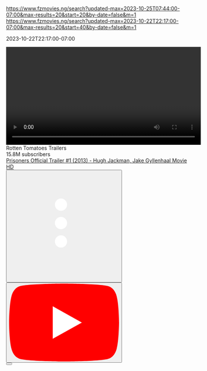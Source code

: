 https://www.fzmovies.ng/search?updated-max=2023-10-25T07:44:00-07:00&max-results=20&start=20&by-date=false&m=1
https://www.fzmovies.ng/search?updated-max=2023-10-22T22:17:00-07:00&max-results=20&start=40&by-date=false&m=1

2023-10-22T22:17:00-07:00



<div class="html5-video-player ytp-exp-bottom-control-flexbox ytp-title-enable-channel-logo ytp-fine-scrubbing-exp ytp-embed ytp-embed-playlist unstarted-mode ytp-hide-controls ytp-small-mode" tabindex="-1" id="movie_player" data-version="/s/player/9e328581/player_ias.vflset/en_US/base.js" aria-label="YouTube Video Player"><div class="html5-video-container" data-layer="0"><video tabindex="-1" class="video-stream html5-main-video" webkit-playsinline="" playsinline="" controlslist="nodownload" style="width: 531px; height: 266px; left: 0px; top: -266px;"></video></div><div class="ytp-gradient-top" data-layer="1"></div><div class="ytp-chrome-top ytp-show-cards-title" data-layer="1"><div class="ytp-title-channel"><div class="ytp-title-beacon"></div><a class="ytp-title-channel-logo" target="_blank" aria-label="Photo image of Rotten Tomatoes Trailers" style="background-image: url(&quot;https://yt3.ggpht.com/_XxIsLgks3G7PJ1Yhfq6GWBeDr2PfYIi9xrbz-7AnsaiutSh6pItq4odcQgXRAvCn1KuGqlj4g=s68-c-k-c0x00ffffff-no-rj&quot;);"></a><div class="ytp-title-expanded-overlay" aria-hidden="true"><div class="ytp-title-expanded-heading"><div class="ytp-title-expanded-title"><a target="_blank" tabindex="-1" aria-hidden="true">Rotten Tomatoes Trailers</a></div><div class="ytp-title-expanded-subtitle" aria-hidden="true">15.8M subscribers</div></div><div class="ytp-button ytp-sb" aria-live="polite" style="display: none;"><div class="ytp-sb-subscribe" title="Subscribe as Abundance Ken-Dickson" aria-label="Subscribe to channel" data-tooltip-image="https://yt3.ggpht.com/yti/ADpuP3PrItQAhCtusfhhrY6C29SXFPh2XWu9z19e7d5NFQ=s20-c" data-tooltip-opaque="true" tabindex="0" role="button"><div class="ytp-sb-text"><div class="ytp-sb-icon"></div>Subscribe</div></div><div class="ytp-sb-unsubscribe" title="Subscribed as Abundance Ken-Dickson" aria-label="Unsubscribe to channel" data-tooltip-image="https://yt3.ggpht.com/yti/ADpuP3PrItQAhCtusfhhrY6C29SXFPh2XWu9z19e7d5NFQ=s20-c" data-tooltip-opaque="true" tabindex="0" role="button"><div class="ytp-sb-text"><div class="ytp-sb-icon"></div>Subscribed</div></div></div><button class="ytp-button ytp-title-notifications" aria-pressed="false" aria-label="Get notified about every new video" style="display: none;"><div class="ytp-title-notifications-on" title="Stop getting notified about every new video" aria-label="Notify subscriptions"><svg fill="#fff" height="24px" viewBox="0 0 24 24" width="24px"><path d="M7.58 4.08L6.15 2.65C3.75 4.48 2.17 7.3 2.03 10.5h2c.15-2.65 1.51-4.97 3.55-6.42zm12.39 6.42h2c-.15-3.2-1.73-6.02-4.12-7.85l-1.42 1.43c2.02 1.45 3.39 3.77 3.54 6.42zM18 11c0-3.07-1.64-5.64-4.5-6.32V4c0-.83-.67-1.5-1.5-1.5s-1.5.67-1.5 1.5v.68C7.63 5.36 6 7.92 6 11v5l-2 2v1h16v-1l-2-2v-5zm-6 11c.14 0 .27-.01.4-.04.65-.14 1.18-.58 1.44-1.18.1-.24.15-.5.15-.78h-4c.01 1.1.9 2 2.01 2z"></path></svg></div><div class="ytp-title-notifications-off" title="Get notified about every new video" aria-label="Notify subscriptions"><svg fill="#fff" height="24px" viewBox="0 0 24 24" width="24px"><path d="M18 11c0-3.07-1.64-5.64-4.5-6.32V4c0-.83-.67-1.5-1.5-1.5s-1.5.67-1.5 1.5v.68C7.63 5.36 6 7.92 6 11v5l-2 2v1h16v-1l-2-2v-5zm-6 11c.14 0 .27-.01.4-.04.65-.14 1.18-.58 1.44-1.18.1-.24.15-.5.15-.78h-4c.01 1.1.9 2 2.01 2z"></path></svg></div></button></div></div><div class="ytp-title"><div class="ytp-title-text"><a class="ytp-title-link yt-uix-sessionlink" target="_blank" data-sessionlink="feature=player-title" tabindex="0" href="https://www.youtube.com/watch?v=bpXfcTF6iVk">Prisoners Official Trailer #1 (2013) - Hugh Jackman, Jake Gyllenhaal Movie HD</a><div class="ytp-title-subtext"><a class="ytp-title-channel-name" target="_blank" href=""></a></div></div></div><div class="ytp-shorts-title-channel" style="display: none;"><a class="ytp-shorts-title-channel-logo" target="_blank" aria-label="Photo image of Rotten Tomatoes Trailers" style="background-image: url(&quot;https://yt3.ggpht.com/_XxIsLgks3G7PJ1Yhfq6GWBeDr2PfYIi9xrbz-7AnsaiutSh6pItq4odcQgXRAvCn1KuGqlj4g=s68-c-k-c0x00ffffff-no-rj&quot;);"></a><div class="ytp-shorts-title-expanded-heading"><div class="ytp-shorts-title-expanded-title"><a target="_blank" tabindex="0">Rotten Tomatoes Trailers</a></div></div><div class="ytp-button ytp-sb" aria-live="polite"><div class="ytp-sb-subscribe" title="Subscribe as Abundance Ken-Dickson" aria-label="Subscribe to channel" data-tooltip-image="https://yt3.ggpht.com/yti/ADpuP3PrItQAhCtusfhhrY6C29SXFPh2XWu9z19e7d5NFQ=s20-c" data-tooltip-opaque="true" tabindex="0" role="button"><div class="ytp-sb-text"><div class="ytp-sb-icon"></div>Subscribe</div></div><div class="ytp-sb-unsubscribe" title="Subscribed as Abundance Ken-Dickson" aria-label="Unsubscribe to channel" data-tooltip-image="https://yt3.ggpht.com/yti/ADpuP3PrItQAhCtusfhhrY6C29SXFPh2XWu9z19e7d5NFQ=s20-c" data-tooltip-opaque="true" tabindex="0" role="button"><div class="ytp-sb-text"><div class="ytp-sb-icon"></div>Subscribed</div></div></div></div><div class="ytp-chrome-top-buttons"><button class="ytp-button ytp-search-button" title="Search" data-tooltip-opaque="true" aria-label="Search" style="display: none;"><div class="ytp-search-icon"><svg height="100%" version="1.1" viewBox="0 0 24 24" width="100%"><path class="ytp-svg-fill" d="M21.24,19.83l-5.64-5.64C16.48,13.02,17,11.57,17,10c0-3.87-3.13-7-7-7s-7,3.13-7,7c0,3.87,3.13,7,7,7 c1.57,0,3.02-0.52,4.19-1.4l5.64,5.64L21.24,19.83z M5,10c0-2.76,2.24-5,5-5s5,2.24,5,5c0,2.76-2.24,5-5,5S5,12.76,5,10z"></path></svg></div><div class="ytp-search-title">Search</div></button><button class="ytp-playlist-menu-button ytp-button" aria-owns="ytp-id-22" aria-haspopup="true" aria-label="Playlist" style="display: none;"><div class="ytp-playlist-menu-button-icon"><svg height="100%" version="1.1" viewBox="0 0 36 36" width="100%"><use class="ytp-svg-shadow" xlink:href="#ytp-id-23"></use><path d="m 22.53,21.42 0,6.85 5.66,-3.42 -5.66,-3.42 0,0 z m -11.33,0 9.06,0 0,2.28 -9.06,0 0,-2.28 0,0 z m 0,-9.14 13.6,0 0,2.28 -13.6,0 0,-2.28 0,0 z m 0,4.57 13.6,0 0,2.28 -13.6,0 0,-2.28 0,0 z" fill="#fff" id="ytp-id-23"></path></svg></div><div class="ytp-playlist-menu-button-text"></div></button><button class="ytp-button ytp-cards-button" aria-label="Show cards" aria-owns="iv-drawer" aria-haspopup="true" data-tooltip-opaque="true" style="display: none;"><span class="ytp-cards-button-icon-default"><div class="ytp-cards-button-icon"><svg height="100%" version="1.1" viewBox="0 0 36 36" width="100%"><use class="ytp-svg-shadow" xlink:href="#ytp-id-2"></use><path class="ytp-svg-fill" d="M18,8 C12.47,8 8,12.47 8,18 C8,23.52 12.47,28 18,28 C23.52,28 28,23.52 28,18 C28,12.47 23.52,8 18,8 L18,8 Z M17,16 L19,16 L19,24 L17,24 L17,16 Z M17,12 L19,12 L19,14 L17,14 L17,12 Z" id="ytp-id-2"></path></svg></div><div class="ytp-cards-button-title">Info</div></span><span class="ytp-cards-button-icon-shopping"><div class="ytp-cards-button-icon"><svg height="100%" version="1.1" viewBox="0 0 36 36" width="100%"><path class="ytp-svg-shadow" d="M 27.99,18 A 9.99,9.99 0 1 1 8.00,18 9.99,9.99 0 1 1 27.99,18 z"></path><path class="ytp-svg-fill" d="M 18,8 C 12.47,8 8,12.47 8,18 8,23.52 12.47,28 18,28 23.52,28 28,23.52 28,18 28,12.47 23.52,8 18,8 z m -4.68,4 4.53,0 c .35,0 .70,.14 .93,.37 l 5.84,5.84 c .23,.23 .37,.58 .37,.93 0,.35 -0.13,.67 -0.37,.90 L 20.06,24.62 C 19.82,24.86 19.51,25 19.15,25 c -0.35,0 -0.70,-0.14 -0.93,-0.37 L 12.37,18.78 C 12.13,18.54 12,18.20 12,17.84 L 12,13.31 C 12,12.59 12.59,12 13.31,12 z m .96,1.31 c -0.53,0 -0.96,.42 -0.96,.96 0,.53 .42,.96 .96,.96 .53,0 .96,-0.42 .96,-0.96 0,-0.53 -0.42,-0.96 -0.96,-0.96 z" fill-opacity="1"></path><path class="ytp-svg-shadow-fill" d="M 24.61,18.22 18.76,12.37 C 18.53,12.14 18.20,12 17.85,12 H 13.30 C 12.58,12 12,12.58 12,13.30 V 17.85 c 0,.35 .14,.68 .38,.92 l 5.84,5.85 c .23,.23 .55,.37 .91,.37 .35,0 .68,-0.14 .91,-0.38 L 24.61,20.06 C 24.85,19.83 25,19.50 25,19.15 25,18.79 24.85,18.46 24.61,18.22 z M 14.27,15.25 c -0.53,0 -0.97,-0.43 -0.97,-0.97 0,-0.53 .43,-0.97 .97,-0.97 .53,0 .97,.43 .97,.97 0,.53 -0.43,.97 -0.97,.97 z" fill="#000" fill-opacity="0.15"></path></svg></div><div class="ytp-cards-button-title">Shopping</div></span></button><div class="ytp-cards-teaser" style="display: none;"><div class="ytp-cards-teaser-box"></div><div class="ytp-cards-teaser-text"><span class="ytp-cards-teaser-label"></span></div></div><button class="ytp-button ytp-overflow-button ytp-overflow-button-visible" title="More" aria-haspopup="true" aria-owns="ytp-id-29" aria-label="More"><div class="ytp-overflow-icon"><svg height="100%" viewBox="-5 -5 36 36" width="100%"><path d="M12 8c1.1 0 2-.9 2-2s-.9-2-2-2-2 .9-2 2 .9 2 2 2zm0 2c-1.1 0-2 .9-2 2s.9 2 2 2 2-.9 2-2-.9-2-2-2zm0 6c-1.1 0-2 .9-2 2s.9 2 2 2 2-.9 2-2-.9-2-2-2z" fill="#fff"></path></svg></div></button></div></div><button class="ytp-unmute ytp-popup ytp-button ytp-unmute-animated ytp-unmute-shrink" data-layer="2" style="display: none;"><div class="ytp-unmute-inner"><div class="ytp-unmute-icon"><svg height="100%" version="1.1" viewBox="0 0 36 36" width="100%"><use class="ytp-svg-shadow" xlink:href="#ytp-id-1"></use><path class="ytp-svg-fill" d="m 21.48,17.98 c 0,-1.77 -1.02,-3.29 -2.5,-4.03 v 2.21 l 2.45,2.45 c .03,-0.2 .05,-0.41 .05,-0.63 z m 2.5,0 c 0,.94 -0.2,1.82 -0.54,2.64 l 1.51,1.51 c .66,-1.24 1.03,-2.65 1.03,-4.15 0,-4.28 -2.99,-7.86 -7,-8.76 v 2.05 c 2.89,.86 5,3.54 5,6.71 z M 9.25,8.98 l -1.27,1.26 4.72,4.73 H 7.98 v 6 H 11.98 l 5,5 v -6.73 l 4.25,4.25 c -0.67,.52 -1.42,.93 -2.25,1.18 v 2.06 c 1.38,-0.31 2.63,-0.95 3.69,-1.81 l 2.04,2.05 1.27,-1.27 -9,-9 -7.72,-7.72 z m 7.72,.99 -2.09,2.08 2.09,2.09 V 9.98 z" id="ytp-id-1"></path></svg></div><div class="ytp-unmute-text">Tap to unmute</div><div class="ytp-unmute-box"></div></div></button><div class="ytp-cued-thumbnail-overlay" data-layer="4" style=""><div class="ytp-cued-thumbnail-overlay-image" style="background-image: url(&quot;https://i.ytimg.com/vi/bpXfcTF6iVk/sddefault.jpg&quot;);"></div><button class="ytp-large-play-button ytp-button ytp-large-play-button-red-bg" aria-label="Play" title="Play"><svg height="100%" version="1.1" viewBox="0 0 68 48" width="100%"><path class="ytp-large-play-button-bg" d="M66.52,7.74c-0.78-2.93-2.49-5.41-5.42-6.19C55.79,.13,34,0,34,0S12.21,.13,6.9,1.55 C3.97,2.33,2.27,4.81,1.48,7.74C0.06,13.05,0,24,0,24s0.06,10.95,1.48,16.26c0.78,2.93,2.49,5.41,5.42,6.19 C12.21,47.87,34,48,34,48s21.79-0.13,27.1-1.55c2.93-0.78,4.64-3.26,5.42-6.19C67.94,34.95,68,24,68,24S67.94,13.05,66.52,7.74z" fill="#f00"></path><path d="M 45,24 27,14 27,34" fill="#fff"></path></svg></button></div><div class="ytp-spinner" data-layer="4" style="display: none;"><div class="ytp-spinner-container"><div class="ytp-spinner-rotator"><div class="ytp-spinner-left"><div class="ytp-spinner-circle"></div></div><div class="ytp-spinner-right"><div class="ytp-spinner-circle"></div></div></div></div><div class="ytp-spinner-message" style="display: none;">If playback doesn't begin shortly, try restarting your device.</div></div><div class="ytp-paid-content-overlay" aria-live="assertive" aria-atomic="true" data-layer="4"><div class="ytp-button ytp-paid-content-overlay-text" style="display: none;"></div></div><div class="ytp-storyboard-framepreview" data-layer="4" style="display: none;"><div class="ytp-storyboard-framepreview-timestamp"></div><div class="ytp-storyboard-framepreview-img"></div></div><div data-layer="4" style="display: none;"><div class="ytp-bezel-text-wrapper"><div class="ytp-bezel-text"></div></div><div class="ytp-bezel" role="status"><div class="ytp-bezel-icon"></div></div></div><div class="ytp-doubletap-ui-legacy" data-layer="4" style="display: none;"><div class="ytp-doubletap-fast-forward-ve"></div><div class="ytp-doubletap-rewind-ve"></div><div class="ytp-doubletap-static-circle"><div class="ytp-doubletap-ripple"></div></div><div class="ytp-doubletap-overlay-a11y"></div><div class="ytp-doubletap-seek-info-container"><div class="ytp-doubletap-arrows-container"><span class="ytp-doubletap-base-arrow"></span><span class="ytp-doubletap-base-arrow"></span><span class="ytp-doubletap-base-arrow"></span></div><div class="ytp-doubletap-tooltip"><div class="ytp-chapter-seek-text-legacy"></div><div class="ytp-doubletap-tooltip-label"></div></div></div></div><div aria-live="polite" data-layer="4" style="display: none;"><div class="ytp-tooltip-text-wrapper"><div class="ytp-tooltip-edu"><svg height="100%" viewBox="0 0 36 36" width="100%"><path d="M14.1 36.75 12 34.65 24 22.65 36 34.65 33.9 36.75 24 26.85ZM14.1 24.1 12 22 24 10 36 22 33.9 24.1 24 14.2Z"></path></svg><span></span></div><div class="ytp-tooltip-image"></div><div class="ytp-tooltip-title"><span></span></div><span class="ytp-tooltip-text"></span></div><div class="ytp-tooltip-bg"><div class="ytp-tooltip-duration"></div></div></div><div class="ytp-ad-persistent-progress-bar-container" data-layer="4" style="display: none;"><div class="ytp-ad-persistent-progress-bar"></div></div><div class="ytp-suggested-action" data-layer="4"><button class="ytp-button ytp-suggested-action-badge ytp-suggested-action-badge-with-controls" style="display: none;"><div class="ytp-suggested-action-badge-icon-container"></div><div class="ytp-suggested-action-badge-expanded-content-container" style="display: none;"><label class="ytp-suggested-action-badge-title"></label><button class="ytp-suggested-action-badge-dismiss-button-icon ytp-button"></button></div></button></div><div class="ytp-info-panel-preview" aria-live="assertive" aria-atomic="true" aria-owns="ytp-id-30" aria-haspopup="true" data-tooltip-opaque="true" data-layer="4" style="display: none;"><div class="ytp-info-panel-preview-text"></div><div class="ytp-info-panel-preview-chevron"></div></div><div class="ytp-muted-autoplay-overlay" data-layer="4" style="display: none;"><div class="ytp-muted-autoplay-bottom-buttons"><button class="ytp-muted-autoplay-equalizer ytp-button" aria-label="Muted Playback Indicator"><div class="ytp-muted-autoplay-equalizer-icon"><svg height="100%" version="1.1" viewBox="-4 -4 24 24" width="100%"><g fill="#fff"><rect class="ytp-equalizer-bar-left" height="9" width="4" x="1" y="7"></rect><rect class="ytp-equalizer-bar-middle" height="14" width="4" x="6" y="2"></rect><rect class="ytp-equalizer-bar-right" height="12" width="4" x="11" y="4"></rect></g></svg></div></button></div></div><div class="ytp-muted-autoplay-endscreen-overlay" data-layer="4" style="display: none;"><div class="ytp-muted-autoplay-end-panel"><button class="ytp-muted-autoplay-end-text ytp-button"></button></div></div><div class="ytp-remote" data-layer="4" style="display: none;"><div class="ytp-remote-display-status"><div class="ytp-remote-display-status-icon"><svg height="100%" version="1.1" viewBox="0 0 36 36" width="100%"><use class="ytp-svg-shadow" xlink:href="#ytp-id-33"></use><path d="M7,24 L7,27 L10,27 C10,25.34 8.66,24 7,24 L7,24 Z M7,20 L7,22 C9.76,22 12,24.24 12,27 L14,27 C14,23.13 10.87,20 7,20 L7,20 Z M25,13 L11,13 L11,14.63 C14.96,15.91 18.09,19.04 19.37,23 L25,23 L25,13 L25,13 Z M7,16 L7,18 C11.97,18 16,22.03 16,27 L18,27 C18,20.92 13.07,16 7,16 L7,16 Z M27,9 L9,9 C7.9,9 7,9.9 7,11 L7,14 L9,14 L9,11 L27,11 L27,25 L20,25 L20,27 L27,27 C28.1,27 29,26.1 29,25 L29,11 C29,9.9 28.1,9 27,9 L27,9 Z" fill="#fff" id="ytp-id-33"></path></svg></div><div class="ytp-remote-display-status-text"></div></div></div><div class="ytp-mdx-popup-dialog" role="dialog" data-layer="4" style="display: none;"><div class="ytp-mdx-popup-dialog-inner-content"><div class="ytp-mdx-popup-title">You're signed out</div><div class="ytp-mdx-popup-description">Videos you watch may be added to the TV's watch history and influence TV recommendations. To avoid this, cancel and sign in to YouTube on your computer.</div><div class="ytp-mdx-privacy-popup-buttons"><button class="ytp-button ytp-mdx-privacy-popup-cancel">Cancel</button><button class="ytp-button ytp-mdx-privacy-popup-confirm">Confirm</button></div></div></div><div class="ytp-playlist-menu" role="dialog" id="ytp-id-22" data-layer="5" style="display: none;"><div class="ytp-playlist-menu-header"><div class="ytp-playlist-menu-title"><a class="ytp-playlist-menu-title-name"></a><button class="ytp-playlist-menu-close ytp-button" aria-label="Close"><svg height="100%" viewBox="0 0 24 24" width="100%"><path d="M19 6.41L17.59 5 12 10.59 6.41 5 5 6.41 10.59 12 5 17.59 6.41 19 12 13.41 17.59 19 19 17.59 13.41 12z" fill="#fff"></path></svg></button></div><div class="ytp-playlist-menu-subtitle"></div></div><div class="ytp-playlist-menu-items" role="menu"></div></div><div class="ytp-share-panel" id="ytp-id-25" role="dialog" aria-labelledby="ytp-id-24" data-layer="5" style="display: none;"><div class="ytp-share-panel-inner-content"><div class="ytp-share-panel-title" id="ytp-id-24">Share</div><a class="ytp-share-panel-link ytp-no-contextmenu" target="_blank" title="Share link" aria-label="Share link"></a><label class="ytp-share-panel-include-playlist"><input class="ytp-share-panel-include-playlist-checkbox" type="checkbox" checked="true">Include playlist</label><div class="ytp-share-panel-loading-spinner"><div class="ytp-spinner-container"><div class="ytp-spinner-rotator"><div class="ytp-spinner-left"><div class="ytp-spinner-circle"></div></div><div class="ytp-spinner-right"><div class="ytp-spinner-circle"></div></div></div></div></div><div class="ytp-share-panel-service-buttons"></div><div class="ytp-share-panel-error">An error occurred while retrieving sharing information. Please try again later.</div></div><button class="ytp-share-panel-close ytp-button" title="Close" aria-label="Close"><svg height="100%" viewBox="0 0 24 24" width="100%"><path d="M19 6.41L17.59 5 12 10.59 6.41 5 5 6.41 10.59 12 5 17.59 6.41 19 12 13.41 17.59 19 19 17.59 13.41 12z" fill="#fff"></path></svg></button></div><div class="ytp-overflow-panel" id="ytp-id-29" role="dialog" data-layer="5" style="display: none;"><div class="ytp-overflow-panel-content"><div class="ytp-overflow-panel-action-buttons"><button class="ytp-watch-later-button ytp-button ytp-show-watch-later-title" data-tooltip-opaque="true" title="Watch later as Abundance Ken-Dickson" data-tooltip-image="https://yt3.ggpht.com/yti/ADpuP3PrItQAhCtusfhhrY6C29SXFPh2XWu9z19e7d5NFQ=s20-c" aria-label="Watch later as Abundance Ken-Dickson"><div class="ytp-watch-later-icon"><svg height="100%" version="1.1" viewBox="0 0 36 36" width="100%"><use class="ytp-svg-shadow" xlink:href="#ytp-id-26"></use><path class="ytp-svg-fill" d="M18,8 C12.47,8 8,12.47 8,18 C8,23.52 12.47,28 18,28 C23.52,28 28,23.52 28,18 C28,12.47 23.52,8 18,8 L18,8 Z M16,19.02 L16,12.00 L18,12.00 L18,17.86 L23.10,20.81 L22.10,22.54 L16,19.02 Z" id="ytp-id-26"></path></svg></div><div class="ytp-watch-later-title">Watch later</div></button><button class="ytp-button ytp-share-button ytp-show-share-title ytp-share-button-visible" title="Share" aria-haspopup="true" aria-owns="ytp-id-25" data-tooltip-opaque="true" aria-label="Share"><div class="ytp-share-icon"><svg height="100%" version="1.1" viewBox="0 0 36 36" width="100%"><use class="ytp-svg-shadow" xlink:href="#ytp-id-27"></use><path class="ytp-svg-fill" d="m 20.20,14.19 0,-4.45 7.79,7.79 -7.79,7.79 0,-4.56 C 16.27,20.69 12.10,21.81 9.34,24.76 8.80,25.13 7.60,27.29 8.12,25.65 9.08,21.32 11.80,17.18 15.98,15.38 c 1.33,-0.60 2.76,-0.98 4.21,-1.19 z" id="ytp-id-27"></path></svg></div><div class="ytp-share-title">Share</div></button><button class="ytp-button ytp-copylink-button ytp-show-copylink-title" data-tooltip-opaque="true" title="Copy link" aria-label="Copy link" style="display: none;"><div class="ytp-copylink-icon"><svg height="100%" version="1.1" viewBox="0 0 36 36" width="100%"><use class="ytp-svg-shadow" xlink:href="#ytp-id-28"></use><path class="ytp-svg-fill" d="M21.9,8.3H11.3c-0.9,0-1.7,.8-1.7,1.7v12.3h1.7V10h10.6V8.3z M24.6,11.8h-9.7c-1,0-1.8,.8-1.8,1.8v12.3  c0,1,.8,1.8,1.8,1.8h9.7c1,0,1.8-0.8,1.8-1.8V13.5C26.3,12.6,25.5,11.8,24.6,11.8z M24.6,25.9h-9.7V13.5h9.7V25.9z" id="ytp-id-28"></path></svg></div><div class="ytp-copylink-title" aria-hidden="true">Copy link</div></button></div></div><button class="ytp-overflow-panel-close ytp-button" title="Close" aria-label="Close"><svg height="100%" viewBox="0 0 24 24" width="100%"><path d="M19 6.41L17.59 5 12 10.59 6.41 5 5 6.41 10.59 12 5 17.59 6.41 19 12 13.41 17.59 19 19 17.59 13.41 12z" fill="#fff"></path></svg></button></div><div class="ytp-info-panel-detail-skrim" data-layer="5" style="display: none;"><div class="ytp-info-panel-detail" role="dialog" id="ytp-id-30"><div class="ytp-info-panel-detail-header"><div class="ytp-info-panel-detail-title"></div><button class="ytp-info-panel-detail-close ytp-button" aria-label="Close"><svg height="100%" viewBox="0 0 24 24" width="100%"><path d="M19 6.41L17.59 5 12 10.59 6.41 5 5 6.41 10.59 12 5 17.59 6.41 19 12 13.41 17.59 19 19 17.59 13.41 12z" fill="#fff"></path></svg></button></div><div class="ytp-info-panel-detail-body"></div><div class="ytp-info-panel-detail-items"></div></div></div><div class="ytp-popup ytp-settings-menu" data-layer="6" id="ytp-id-17" style="display: none;"><div class="ytp-panel"><div class="ytp-panel-menu" role="menu"></div></div></div><a class="ytp-impression-link" aria-label="Watch on YouTube" target="_blank" data-layer="8" style="display: none;"><div class="ytp-impression-link-content" aria-hidden="true"><div class="ytp-impression-link-text">Watch on</div><div class="ytp-impression-link-logo"><svg height="100%" version="1.1" viewBox="0 0 110 26" width="100%"><use class="ytp-svg-shadow" xlink:href="#ytp-id-32"></use><path class="ytp-svg-fill" d="M 16.68,.99 C 13.55,1.03 7.02,1.16 4.99,1.68 c -1.49,.4 -2.59,1.6 -2.99,3 -0.69,2.7 -0.68,8.31 -0.68,8.31 0,0 -0.01,5.61 .68,8.31 .39,1.5 1.59,2.6 2.99,3 2.69,.7 13.40,.68 13.40,.68 0,0 10.70,.01 13.40,-0.68 1.5,-0.4 2.59,-1.6 2.99,-3 .69,-2.7 .68,-8.31 .68,-8.31 0,0 .11,-5.61 -0.68,-8.31 -0.4,-1.5 -1.59,-2.6 -2.99,-3 C 29.11,.98 18.40,.99 18.40,.99 c 0,0 -0.67,-0.01 -1.71,0 z m 72.21,.90 0,21.28 2.78,0 .31,-1.37 .09,0 c .3,.5 .71,.88 1.21,1.18 .5,.3 1.08,.40 1.68,.40 1.1,0 1.99,-0.49 2.49,-1.59 .5,-1.1 .81,-2.70 .81,-4.90 l 0,-2.40 c 0,-1.6 -0.11,-2.90 -0.31,-3.90 -0.2,-0.89 -0.5,-1.59 -1,-2.09 -0.5,-0.4 -1.10,-0.59 -1.90,-0.59 -0.59,0 -1.18,.19 -1.68,.49 -0.49,.3 -1.01,.80 -1.21,1.40 l 0,-7.90 -3.28,0 z m -49.99,.78 3.90,13.90 .18,6.71 3.31,0 0,-6.71 3.87,-13.90 -3.37,0 -1.40,6.31 c -0.4,1.89 -0.71,3.19 -0.81,3.99 l -0.09,0 c -0.2,-1.1 -0.51,-2.4 -0.81,-3.99 l -1.37,-6.31 -3.40,0 z m 29.59,0 0,2.71 3.40,0 0,17.90 3.28,0 0,-17.90 3.40,0 c 0,0 .00,-2.71 -0.09,-2.71 l -9.99,0 z m -53.49,5.12 8.90,5.18 -8.90,5.09 0,-10.28 z m 89.40,.09 c -1.7,0 -2.89,.59 -3.59,1.59 -0.69,.99 -0.99,2.60 -0.99,4.90 l 0,2.59 c 0,2.2 .30,3.90 .99,4.90 .7,1.1 1.8,1.59 3.5,1.59 1.4,0 2.38,-0.3 3.18,-1 .7,-0.7 1.09,-1.69 1.09,-3.09 l 0,-0.5 -2.90,-0.21 c 0,1 -0.08,1.6 -0.28,2 -0.1,.4 -0.5,.62 -1,.62 -0.3,0 -0.61,-0.11 -0.81,-0.31 -0.2,-0.3 -0.30,-0.59 -0.40,-1.09 -0.1,-0.5 -0.09,-1.21 -0.09,-2.21 l 0,-0.78 5.71,-0.09 0,-2.62 c 0,-1.6 -0.10,-2.78 -0.40,-3.68 -0.2,-0.89 -0.71,-1.59 -1.31,-1.99 -0.7,-0.4 -1.48,-0.59 -2.68,-0.59 z m -50.49,.09 c -1.09,0 -2.01,.18 -2.71,.68 -0.7,.4 -1.2,1.12 -1.49,2.12 -0.3,1 -0.5,2.27 -0.5,3.87 l 0,2.21 c 0,1.5 .10,2.78 .40,3.78 .2,.9 .70,1.62 1.40,2.12 .69,.5 1.71,.68 2.81,.78 1.19,0 2.08,-0.28 2.78,-0.68 .69,-0.4 1.09,-1.09 1.49,-2.09 .39,-1 .49,-2.30 .49,-3.90 l 0,-2.21 c 0,-1.6 -0.2,-2.87 -0.49,-3.87 -0.3,-0.89 -0.8,-1.62 -1.49,-2.12 -0.7,-0.5 -1.58,-0.68 -2.68,-0.68 z m 12.18,.09 0,11.90 c -0.1,.3 -0.29,.48 -0.59,.68 -0.2,.2 -0.51,.31 -0.81,.31 -0.3,0 -0.58,-0.10 -0.68,-0.40 -0.1,-0.3 -0.18,-0.70 -0.18,-1.40 l 0,-10.99 -3.40,0 0,11.21 c 0,1.4 .18,2.39 .68,3.09 .49,.7 1.21,1 2.21,1 1.4,0 2.48,-0.69 3.18,-2.09 l .09,0 .31,1.78 2.59,0 0,-14.99 c 0,0 -3.40,.00 -3.40,-0.09 z m 17.31,0 0,11.90 c -0.1,.3 -0.29,.48 -0.59,.68 -0.2,.2 -0.51,.31 -0.81,.31 -0.3,0 -0.58,-0.10 -0.68,-0.40 -0.1,-0.3 -0.21,-0.70 -0.21,-1.40 l 0,-10.99 -3.40,0 0,11.21 c 0,1.4 .21,2.39 .71,3.09 .5,.7 1.18,1 2.18,1 1.39,0 2.51,-0.69 3.21,-2.09 l .09,0 .28,1.78 2.62,0 0,-14.99 c 0,0 -3.40,.00 -3.40,-0.09 z m 20.90,2.09 c .4,0 .58,.11 .78,.31 .2,.3 .30,.59 .40,1.09 .1,.5 .09,1.21 .09,2.21 l 0,1.09 -2.5,0 0,-1.09 c 0,-1 -0.00,-1.71 .09,-2.21 0,-0.4 .11,-0.8 .31,-1 .2,-0.3 .51,-0.40 .81,-0.40 z m -50.49,.12 c .5,0 .8,.18 1,.68 .19,.5 .28,1.30 .28,2.40 l 0,4.68 c 0,1.1 -0.08,1.90 -0.28,2.40 -0.2,.5 -0.5,.68 -1,.68 -0.5,0 -0.79,-0.18 -0.99,-0.68 -0.2,-0.5 -0.31,-1.30 -0.31,-2.40 l 0,-4.68 c 0,-1.1 .11,-1.90 .31,-2.40 .2,-0.5 .49,-0.68 .99,-0.68 z m 39.68,.09 c .3,0 .61,.10 .81,.40 .2,.3 .27,.67 .37,1.37 .1,.6 .12,1.51 .12,2.71 l .09,1.90 c 0,1.1 .00,1.99 -0.09,2.59 -0.1,.6 -0.19,1.08 -0.49,1.28 -0.2,.3 -0.50,.40 -0.90,.40 -0.3,0 -0.51,-0.08 -0.81,-0.18 -0.2,-0.1 -0.39,-0.29 -0.59,-0.59 l 0,-8.5 c .1,-0.4 .29,-0.7 .59,-1 .3,-0.3 .60,-0.40 .90,-0.40 z" id="ytp-id-32"></path></svg></div></div></a><div class="ytp-gradient-bottom" data-layer="9" style="height: 108px; background-image: url(&quot;data:image/png;base64,iVBORw0KGgoAAAANSUhEUgAAAAEAAABsCAYAAACrf9gNAAAAAXNSR0IArs4c6QAAAM9JREFUKFNNx2lHAwAAgOG1lS5dtkqXjqmm1dTKOnTpstokMpEkJpEkkkgSSSSJJJJEJtKPnOfb3g8PbyBQWpkJIoRyVKASVahGDWpRh3o0oBFNCCOCZrSgFW1oRwc60YVu9KAXfYiiHwMYRAxDiGMYI0hgFGNIYhwTSGESU5jGDGYxh3ksYBFLWMYKVrGGNNaxgQyy2MQWtpHDDnaxh30cII9DHOEYJzjFGc5xgUtc4Ro3uMUd7vGARzzhGS94xRve8YFPfOEbPyjgF3/4LwITgx4jvzT3tAAAAABJRU5ErkJggg==&quot;); display: none;"></div><div class="ytp-chrome-bottom" data-layer="9" style="display: none; width: 507px; left: 12px;"><div class="ytp-progress-bar-container"><div class="ytp-heat-map-container"><div class="ytp-heat-map-edu"></div></div><div class="ytp-progress-bar" tabindex="0" role="slider" aria-label="Seek slider" draggable="true" aria-valuemin="0" aria-valuemax="0" aria-valuenow="0" aria-valuetext="0 Minutes 0 Seconds of 0 Minutes 0 Seconds" style="touch-action: none;"><div class="ytp-chapters-container"><div class="ytp-chapter-hover-container" style="width: 507px;"><div class="ytp-progress-bar-padding"></div><div class="ytp-progress-list"><div class="ytp-play-progress ytp-swatch-background-color" style="left: 0px; transform: scaleX(0);"></div><div class="ytp-progress-linear-live-buffer"></div><div class="ytp-load-progress" style="left: 0px; transform: scaleX(0);"></div><div class="ytp-hover-progress"></div><div class="ytp-ad-progress-list"></div></div></div></div><div class="ytp-timed-markers-container"></div><div class="ytp-clip-start-exclude" style="width: 0%;"></div><div class="ytp-clip-end-exclude" style="left: 100%; width: 0%;"></div><div class="ytp-scrubber-container" style="transform: translateX(0px);"><div class="ytp-scrubber-button ytp-swatch-background-color"><div class="ytp-scrubber-pull-indicator"></div></div></div></div><div class="ytp-fine-scrubbing-container"><div class="ytp-fine-scrubbing-edu"></div><div class="ytp-fine-scrubbing"><div class="ytp-fine-scrubbing-draggable" draggable="true" style="touch-action: none; padding: 0px;"><div class="ytp-fine-scrubbing-thumbnails" tabindex="0" role="slider" type="range" aria-label="Click or scroll the panel for the precise seeking." aria-valuemin="0" aria-valuemax="151" aria-valuenow="0" aria-valuetext="Seek to 0 Minutes 0 Seconds" style="position: relative;"></div></div><div class="ytp-fine-scrubbing-cursor" aria-hidden="true"></div><div class="ytp-fine-scrubbing-seek-time" aria-hidden="true">0:00</div><div class="ytp-fine-scrubbing-play" title="Play from this position" role="button" aria-label="Play from this position"><svg height="100%" version="1.1" viewBox="0 0 36 36" width="100%"><use class="ytp-svg-shadow" xlink:href="#ytp-id-5"></use><path class="ytp-svg-fill" d="M 12,26 18.5,22 18.5,14 12,10 z M 18.5,22 25,18 25,18 18.5,14 z" id="ytp-id-5"></path></svg></div><div class="ytp-fine-scrubbing-dismiss" title="Exit precise seeking" role="button" aria-label="Exit precise seeking"><svg height="100%" viewBox="0 0 24 24" width="100%"><path d="M19 6.41L17.59 5 12 10.59 6.41 5 5 6.41 10.59 12 5 17.59 6.41 19 12 13.41 17.59 19 19 17.59 13.41 12z" fill="#fff"></path></svg></div></div></div><div class="ytp-bound-time-left"></div><div class="ytp-bound-time-right"></div><div class="ytp-clip-start" draggable="true" title="Watch full video" style="touch-action: none; left: 0%;"><svg height="100%" version="1.1" viewBox="0 0 14 14" width="100%"><use class="ytp-svg-shadow" xlink:href="#ytp-id-3"></use><path d="M12,14 L9,11 L9,3 L12,0 L5,0 L5,14 L12,14 Z" fill="#eaeaea" id="ytp-id-3"></path></svg></div><div class="ytp-clip-end" draggable="true" title="Watch full video" style="touch-action: none; left: 100%;"><svg height="100%" version="1.1" viewBox="0 0 14 14" width="100%"><use class="ytp-svg-shadow" xlink:href="#ytp-id-4"></use><path d="M2,14 L5,11 L5,3 L2,0 L9,0 L9,14 L2,14 L2,14 Z" fill="#eaeaea" id="ytp-id-4"></path></svg></div></div><div class="ytp-chrome-controls"><div class="ytp-left-controls"><a class="ytp-prev-button ytp-button" role="button" aria-disabled="true" style="display: none;"><svg height="100%" version="1.1" viewBox="0 0 36 36" width="100%"><use class="ytp-svg-shadow" xlink:href="#ytp-id-10"></use><path class="ytp-svg-fill" d="m 12,12 h 2 v 12 h -2 z m 3.5,6 8.5,6 V 12 z" id="ytp-id-10"></path></svg></a><button class="ytp-play-button ytp-button" aria-keyshortcuts="k" data-title-no-tooltip="Play" title="Play (k)" aria-label="Play (k)"><svg height="100%" version="1.1" viewBox="0 0 36 36" width="100%"><use class="ytp-svg-shadow" xlink:href="#ytp-id-11"></use><path class="ytp-svg-fill" d="M 12,26 18.5,22 18.5,14 12,10 z M 18.5,22 25,18 25,18 18.5,14 z" id="ytp-id-11"></path></svg></button><a class="ytp-next-button ytp-button" role="button" aria-disabled="true" style="display: none;"><svg height="100%" version="1.1" viewBox="0 0 36 36" width="100%"><use class="ytp-svg-shadow" xlink:href="#ytp-id-12"></use><path class="ytp-svg-fill" d="M 12,24 20.5,18 12,12 V 24 z M 22,12 v 12 h 2 V 12 h -2 z" id="ytp-id-12"></path></svg></a><span class="ytp-volume-area"><button class="ytp-mute-button ytp-button" aria-keyshortcuts="m" title="Mute (m)" data-title-no-tooltip="Mute"><svg height="100%" version="1.1" viewBox="0 0 36 36" width="100%"><use class="ytp-svg-shadow" xlink:href="#ytp-id-14"></use><use class="ytp-svg-shadow" xlink:href="#ytp-id-15"></use><defs><clipPath id="ytp-svg-volume-animation-mask"><path d="m 14.35,-0.14 -5.86,5.86 20.73,20.78 5.86,-5.91 z"></path><path d="M 7.07,6.87 -1.11,15.33 19.61,36.11 27.80,27.60 z"></path><path class="ytp-svg-volume-animation-mover" d="M 9.09,5.20 6.47,7.88 26.82,28.77 29.66,25.99 z" transform="translate(0, 0)"></path></clipPath><clipPath id="ytp-svg-volume-animation-slash-mask"><path class="ytp-svg-volume-animation-mover" d="m -11.45,-15.55 -4.44,4.51 20.45,20.94 4.55,-4.66 z" transform="translate(0, 0)"></path></clipPath></defs><path class="ytp-svg-fill ytp-svg-volume-animation-speaker" clip-path="url(#ytp-svg-volume-animation-mask)" d="M8,21 L12,21 L17,26 L17,10 L12,15 L8,15 L8,21 Z M19,14 L19,22 C20.48,21.32 21.5,19.77 21.5,18 C21.5,16.26 20.48,14.74 19,14 ZM19,11.29 C21.89,12.15 24,14.83 24,18 C24,21.17 21.89,23.85 19,24.71 L19,26.77 C23.01,25.86 26,22.28 26,18 C26,13.72 23.01,10.14 19,9.23 L19,11.29 Z" fill="#fff" id="ytp-id-14"></path><path class="ytp-svg-fill ytp-svg-volume-animation-hider" clip-path="url(#ytp-svg-volume-animation-slash-mask)" d="M 9.25,9 7.98,10.27 24.71,27 l 1.27,-1.27 Z" fill="#fff" id="ytp-id-15" style="display: none;"></path></svg></button><div class="ytp-volume-panel" title="Volume" role="slider" aria-valuemin="0" aria-valuemax="100" tabindex="0" aria-valuenow="100" aria-valuetext="100% volume" aria-label="Volume"><div class="ytp-volume-slider" draggable="true" style="touch-action: none;"><div class="ytp-volume-slider-handle" style="left: 40px;"></div></div></div></span><div class="ytp-time-display notranslate"><span class="ytp-time-clip-icon"></span><span><span class="ytp-time-current">0:00</span><span class="ytp-time-separator"> / </span><span class="ytp-time-duration">2:31</span></span><span class="ytp-clip-watch-full-video-button-separator">•</span><span class="ytp-clip-watch-full-video-button"></span><button class="ytp-live-badge ytp-button" disabled="true">Live</button></div><div class="ytp-chapter-container" style="display: none;"><button class="ytp-chapter-title ytp-button ytp-chapter-container-disabled" disabled=""><span class="ytp-chapter-title-prefix" aria-hidden="true">•</span><div class="ytp-chapter-title-content" title="View chapter"></div><div class="ytp-chapter-title-chevron"><svg height="100%" viewBox="0 0 24 24" width="100%"><path d="M9.71 18.71l-1.42-1.42 5.3-5.29-5.3-5.29 1.42-1.42 6.7 6.71z" fill="#fff"></path></svg></div></button></div></div><div class="ytp-right-controls"><button class="ytp-subtitles-button ytp-button" aria-keyshortcuts="c" data-priority="3" title="Subtitles/closed captions unavailable" data-title-no-tooltip="Subtitles/closed captions unavailable" aria-pressed="false" aria-label="Subtitles/closed captions unavailable"><svg class="ytp-subtitles-button-icon" height="100%" version="1.1" viewBox="0 0 36 36" width="100%" fill-opacity="0.3"><use class="ytp-svg-shadow" xlink:href="#ytp-id-16"></use><path d="M11,11 C9.89,11 9,11.9 9,13 L9,23 C9,24.1 9.89,25 11,25 L25,25 C26.1,25 27,24.1 27,23 L27,13 C27,11.9 26.1,11 25,11 L11,11 Z M17,17 L15.5,17 L15.5,16.5 L13.5,16.5 L13.5,19.5 L15.5,19.5 L15.5,19 L17,19 L17,20 C17,20.55 16.55,21 16,21 L13,21 C12.45,21 12,20.55 12,20 L12,16 C12,15.45 12.45,15 13,15 L16,15 C16.55,15 17,15.45 17,16 L17,17 L17,17 Z M24,17 L22.5,17 L22.5,16.5 L20.5,16.5 L20.5,19.5 L22.5,19.5 L22.5,19 L24,19 L24,20 C24,20.55 23.55,21 23,21 L20,21 C19.45,21 19,20.55 19,20 L19,16 C19,15.45 19.45,15 20,15 L23,15 C23.55,15 24,15.45 24,16 L24,17 L24,17 Z" fill="#fff" id="ytp-id-16"></path></svg></button><button class="ytp-button ytp-settings-button" aria-expanded="false" aria-haspopup="true" aria-controls="ytp-id-17" title="Settings" data-tooltip-target-id="ytp-settings-button" aria-label="Settings"><svg height="100%" version="1.1" viewBox="0 0 36 36" width="100%"><use class="ytp-svg-shadow" xlink:href="#ytp-id-18"></use><path d="m 23.94,18.78 c .03,-0.25 .05,-0.51 .05,-0.78 0,-0.27 -0.02,-0.52 -0.05,-0.78 l 1.68,-1.32 c .15,-0.12 .19,-0.33 .09,-0.51 l -1.6,-2.76 c -0.09,-0.17 -0.31,-0.24 -0.48,-0.17 l -1.99,.8 c -0.41,-0.32 -0.86,-0.58 -1.35,-0.78 l -0.30,-2.12 c -0.02,-0.19 -0.19,-0.33 -0.39,-0.33 l -3.2,0 c -0.2,0 -0.36,.14 -0.39,.33 l -0.30,2.12 c -0.48,.2 -0.93,.47 -1.35,.78 l -1.99,-0.8 c -0.18,-0.07 -0.39,0 -0.48,.17 l -1.6,2.76 c -0.10,.17 -0.05,.39 .09,.51 l 1.68,1.32 c -0.03,.25 -0.05,.52 -0.05,.78 0,.26 .02,.52 .05,.78 l -1.68,1.32 c -0.15,.12 -0.19,.33 -0.09,.51 l 1.6,2.76 c .09,.17 .31,.24 .48,.17 l 1.99,-0.8 c .41,.32 .86,.58 1.35,.78 l .30,2.12 c .02,.19 .19,.33 .39,.33 l 3.2,0 c .2,0 .36,-0.14 .39,-0.33 l .30,-2.12 c .48,-0.2 .93,-0.47 1.35,-0.78 l 1.99,.8 c .18,.07 .39,0 .48,-0.17 l 1.6,-2.76 c .09,-0.17 .05,-0.39 -0.09,-0.51 l -1.68,-1.32 0,0 z m -5.94,2.01 c -1.54,0 -2.8,-1.25 -2.8,-2.8 0,-1.54 1.25,-2.8 2.8,-2.8 1.54,0 2.8,1.25 2.8,2.8 0,1.54 -1.25,2.8 -2.8,2.8 l 0,0 z" fill="#fff" id="ytp-id-18"></path></svg></button><a class="ytp-youtube-button ytp-button yt-uix-sessionlink" title="Watch on YouTube" target="_blank" data-priority="4" data-sessionlink="feature=player-button" href="https://www.youtube.com/watch?v=bpXfcTF6iVk" aria-label="Watch on YouTube"><svg height="100%" version="1.1" viewBox="0 0 67 36" width="100%" aria-hidden="true"><use class="ytp-svg-shadow" xlink:href="#ytp-id-20"></use><path class="ytp-svg-fill" d="M 45.09 10 L 45.09 25.82 L 47.16 25.82 L 47.41 24.76 L 47.47 24.76 C 47.66 25.14 47.94 25.44 48.33 25.66 C 48.72 25.88 49.16 25.99 49.63 25.99 C 50.48 25.99 51.1 25.60 51.5 24.82 C 51.9 24.04 52.09 22.82 52.09 21.16 L 52.09 19.40 C 52.12 18.13 52.05 17.15 51.90 16.44 C 51.75 15.74 51.50 15.23 51.16 14.91 C 50.82 14.59 50.34 14.44 49.75 14.44 C 49.29 14.44 48.87 14.57 48.47 14.83 C 48.27 14.96 48.09 15.11 47.93 15.29 C 47.78 15.46 47.64 15.65 47.53 15.86 L 47.51 15.86 L 47.51 10 L 45.09 10 z M 8.10 10.56 L 10.96 20.86 L 10.96 25.82 L 13.42 25.82 L 13.42 20.86 L 16.32 10.56 L 13.83 10.56 L 12.78 15.25 C 12.49 16.62 12.31 17.59 12.23 18.17 L 12.16 18.17 C 12.04 17.35 11.84 16.38 11.59 15.23 L 10.59 10.56 L 8.10 10.56 z M 30.10 10.56 L 30.10 12.58 L 32.59 12.58 L 32.59 25.82 L 35.06 25.82 L 35.06 12.58 L 37.55 12.58 L 37.55 10.56 L 30.10 10.56 z M 19.21 14.46 C 18.37 14.46 17.69 14.63 17.17 14.96 C 16.65 15.29 16.27 15.82 16.03 16.55 C 15.79 17.28 15.67 18.23 15.67 19.43 L 15.67 21.06 C 15.67 22.24 15.79 23.19 16 23.91 C 16.21 24.62 16.57 25.15 17.07 25.49 C 17.58 25.83 18.27 26 19.15 26 C 20.02 26 20.69 25.83 21.19 25.5 C 21.69 25.17 22.06 24.63 22.28 23.91 C 22.51 23.19 22.63 22.25 22.63 21.06 L 22.63 19.43 C 22.63 18.23 22.50 17.28 22.27 16.56 C 22.04 15.84 21.68 15.31 21.18 14.97 C 20.68 14.63 20.03 14.46 19.21 14.46 z M 56.64 14.47 C 55.39 14.47 54.51 14.84 53.99 15.61 C 53.48 16.38 53.22 17.60 53.22 19.27 L 53.22 21.23 C 53.22 22.85 53.47 24.05 53.97 24.83 C 54.34 25.40 54.92 25.77 55.71 25.91 C 55.97 25.96 56.26 25.99 56.57 25.99 C 57.60 25.99 58.40 25.74 58.96 25.23 C 59.53 24.72 59.81 23.94 59.81 22.91 C 59.81 22.74 59.79 22.61 59.78 22.51 L 57.63 22.39 C 57.62 23.06 57.54 23.54 57.40 23.83 C 57.26 24.12 57.01 24.27 56.63 24.27 C 56.35 24.27 56.13 24.18 56.00 24.02 C 55.87 23.86 55.79 23.61 55.75 23.25 C 55.71 22.89 55.68 22.36 55.68 21.64 L 55.68 21.08 L 59.86 21.08 L 59.86 19.16 C 59.86 17.99 59.77 17.08 59.58 16.41 C 59.39 15.75 59.07 15.25 58.61 14.93 C 58.15 14.62 57.50 14.47 56.64 14.47 z M 23.92 14.67 L 23.92 23.00 C 23.92 24.03 24.11 24.79 24.46 25.27 C 24.82 25.76 25.35 26.00 26.09 26.00 C 27.16 26.00 27.97 25.49 28.5 24.46 L 28.55 24.46 L 28.76 25.82 L 30.73 25.82 L 30.73 14.67 L 28.23 14.67 L 28.23 23.52 C 28.13 23.73 27.97 23.90 27.77 24.03 C 27.57 24.16 27.37 24.24 27.15 24.24 C 26.89 24.24 26.70 24.12 26.59 23.91 C 26.48 23.70 26.43 23.35 26.43 22.85 L 26.43 14.67 L 23.92 14.67 z M 36.80 14.67 L 36.80 23.00 C 36.80 24.03 36.98 24.79 37.33 25.27 C 37.60 25.64 37.97 25.87 38.45 25.96 C 38.61 25.99 38.78 26.00 38.97 26.00 C 40.04 26.00 40.83 25.49 41.36 24.46 L 41.41 24.46 L 41.64 25.82 L 43.59 25.82 L 43.59 14.67 L 41.09 14.67 L 41.09 23.52 C 40.99 23.73 40.85 23.90 40.65 24.03 C 40.45 24.16 40.23 24.24 40.01 24.24 C 39.75 24.24 39.58 24.12 39.47 23.91 C 39.36 23.70 39.31 23.35 39.31 22.85 L 39.31 14.67 L 36.80 14.67 z M 56.61 16.15 C 56.88 16.15 57.08 16.23 57.21 16.38 C 57.33 16.53 57.42 16.79 57.47 17.16 C 57.52 17.53 57.53 18.06 57.53 18.78 L 57.53 19.58 L 55.69 19.58 L 55.69 18.78 C 55.69 18.05 55.71 17.52 55.75 17.16 C 55.79 16.81 55.87 16.55 56.00 16.39 C 56.13 16.23 56.32 16.15 56.61 16.15 z M 19.15 16.19 C 19.50 16.19 19.75 16.38 19.89 16.75 C 20.03 17.12 20.09 17.7 20.09 18.5 L 20.09 21.97 C 20.09 22.79 20.03 23.39 19.89 23.75 C 19.75 24.11 19.51 24.29 19.15 24.30 C 18.80 24.30 18.54 24.11 18.41 23.75 C 18.28 23.39 18.22 22.79 18.22 21.97 L 18.22 18.5 C 18.22 17.7 18.28 17.12 18.42 16.75 C 18.56 16.38 18.81 16.19 19.15 16.19 z M 48.63 16.22 C 48.88 16.22 49.08 16.31 49.22 16.51 C 49.36 16.71 49.45 17.05 49.50 17.52 C 49.55 17.99 49.58 18.68 49.58 19.55 L 49.58 21 L 49.59 21 C 49.59 21.81 49.57 22.45 49.5 22.91 C 49.43 23.37 49.32 23.70 49.16 23.89 C 49.00 24.08 48.78 24.17 48.51 24.17 C 48.30 24.17 48.11 24.12 47.94 24.02 C 47.76 23.92 47.62 23.78 47.51 23.58 L 47.51 17.25 C 47.59 16.95 47.75 16.70 47.96 16.50 C 48.17 16.31 48.39 16.22 48.63 16.22 z " id="ytp-id-20"></path></svg></a><button class="ytp-pip-button ytp-button" data-priority="6" data-tooltip-target-id="ytp-pip-button" title="Picture in Picture" aria-label="Picture in Picture" style="display: none;"><svg height="100%" version="1.1" viewBox="0 0 36 36" width="100%"><use class="ytp-svg-shadow" xlink:href="#ytp-id-31"></use><path d="M25,17 L17,17 L17,23 L25,23 L25,17 L25,17 Z M29,25 L29,10.98 C29,9.88 28.1,9 27,9 L9,9 C7.9,9 7,9.88 7,10.98 L7,25 C7,26.1 7.9,27 9,27 L27,27 C28.1,27 29,26.1 29,25 L29,25 Z M27,25.02 L9,25.02 L9,10.97 L27,10.97 L27,25.02 L27,25.02 Z" fill="#fff" id="ytp-id-31"></path></svg></button><button class="ytp-size-button ytp-button" aria-keyshortcuts="t" data-priority="7" style="display: none;"></button><button class="ytp-remote-button ytp-button" title="Play on TV" aria-haspopup="true" data-priority="8" aria-label="Play on TV" style="display: none;"><svg height="100%" version="1.1" viewBox="0 0 36 36" width="100%"><use class="ytp-svg-shadow" xlink:href="#ytp-id-21"></use><path d="M27,9 L9,9 C7.9,9 7,9.9 7,11 L7,14 L9,14 L9,11 L27,11 L27,25 L20,25 L20,27 L27,27 C28.1,27 29,26.1 29,25 L29,11 C29,9.9 28.1,9 27,9 L27,9 Z M7,24 L7,27 L10,27 C10,25.34 8.66,24 7,24 L7,24 Z M7,20 L7,22 C9.76,22 12,24.24 12,27 L14,27 C14,23.13 10.87,20 7,20 L7,20 Z M7,16 L7,18 C11.97,18 16,22.03 16,27 L18,27 C18,20.92 13.07,16 7,16 L7,16 Z" fill="#fff" id="ytp-id-21"></path></svg></button><button class="ytp-fullscreen-button ytp-button" aria-keyshortcuts="f" data-priority="10" data-title-no-tooltip="Full screen" title="Full screen (f)"><svg height="100%" version="1.1" viewBox="0 0 36 36" width="100%"><g class="ytp-fullscreen-button-corner-0"><use class="ytp-svg-shadow" xlink:href="#ytp-id-6"></use><path class="ytp-svg-fill" d="m 10,16 2,0 0,-4 4,0 0,-2 L 10,10 l 0,6 0,0 z" id="ytp-id-6"></path></g><g class="ytp-fullscreen-button-corner-1"><use class="ytp-svg-shadow" xlink:href="#ytp-id-7"></use><path class="ytp-svg-fill" d="m 20,10 0,2 4,0 0,4 2,0 L 26,10 l -6,0 0,0 z" id="ytp-id-7"></path></g><g class="ytp-fullscreen-button-corner-2"><use class="ytp-svg-shadow" xlink:href="#ytp-id-8"></use><path class="ytp-svg-fill" d="m 24,24 -4,0 0,2 L 26,26 l 0,-6 -2,0 0,4 0,0 z" id="ytp-id-8"></path></g><g class="ytp-fullscreen-button-corner-3"><use class="ytp-svg-shadow" xlink:href="#ytp-id-9"></use><path class="ytp-svg-fill" d="M 12,20 10,20 10,26 l 6,0 0,-2 -4,0 0,-4 0,0 z" id="ytp-id-9"></path></g></svg></button></div></div></div></div>